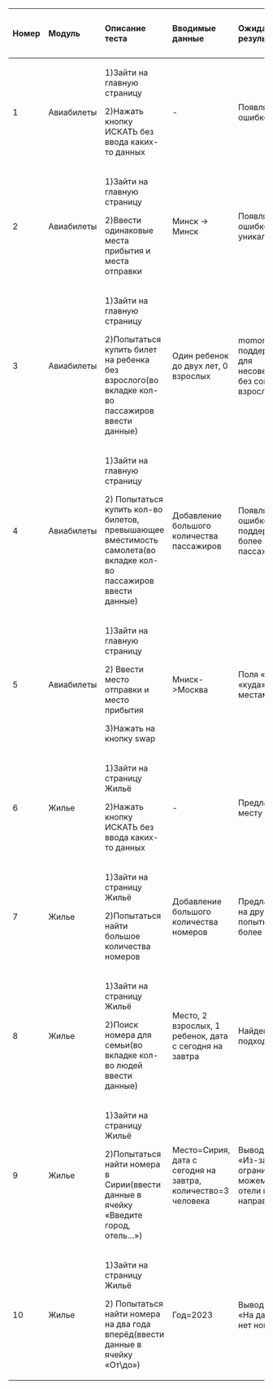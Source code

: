 ﻿|Номер|Модуль|Описание теста|Вводимые данные|Ожидаемый результат|<p>Результат</p><p>(PASS\FAIL)</p>|
| :- | :- | :- | :- | :- | :- |
|1|Авиабилеты|<p>1)Зайти на главную страницу</p><p>2)Нажать кнопку ИСКАТЬ без ввода каких-то данных</p>|-|Появляется окно с ошибкой||
|2|Авиабилеты|<p>1)Зайти на главную страницу</p><p>2)Ввести одинаковые места прибытия и места отправки </p>|Минск -> Минск|Появляется окно с ошибкой( “Введите уникальные данные”)||
|3|Авиабилеты|<p>1)Зайти на главную страницу</p><p>2)Попытаться купить билет на ребенка без взрослого(во вкладке кол-во пассажиров ввести данные)</p>|Один ребенок до двух лет, 0 взрослых|momondo не поддерживает поиск для несовершеннолетних без сопровождения взрослых||
|4|Авиабилеты|<p>1)Зайти на главную страницу</p><p>2) Попытаться купить кол-во билетов, превышающее вместимость самолета(во вкладке кол-во пассажиров ввести данные)</p>|Добавление большого количества пассажиров|Появляется окно с ошибкой (Поиск поддерживает не более 16 пассажиров)||
|5|Авиабилеты|<p>1)Зайти на главную страницу</p><p>2) Ввести место отправки и место прибытия</p><p>3)Нажать на кнопку swap</p>|Мниск->Москва|Поля «откуда» и «куда» поменялись местами||
|6|Жилье|<p>1)Зайти на страницу Жильё</p><p>2)Нажать кнопку ИСКАТЬ без ввода каких-то данных</p>|-|Предлагает жилье по месту нахождения||
|7|Жилье|<p>1)Зайти на страницу Жильё</p><p>2)Попытаться найти большое количества номеров</p>|Добавление большого количества номеров|Предлагает переход на другой сайт при попытке поиска более 8 номеров||
|8|Жилье|<p>1)Зайти на страницу Жильё</p><p>2)Поиск номера для семьи(во вкладке кол-во людей ввести данные)</p>|Место, 2 взрослых, 1 ребенок, дата с сегодня на завтра|Найдены подходящие номера||
|9|Жилье|<p>1)Зайти на страницу Жильё</p><p>2)Попытаться найти номера в Сирии(ввести данные в ячейку «Введите город, отель…»)</p>|Место=Сирия, дата с сегодня на завтра, количество=3 человека|Вывод сообщения «Из-за юридических ограничений мы не можем показывать отели по данному направлению.»||
|10|Жилье|<p>1)Зайти на страницу Жильё</p><p>2) Попытаться найти номера на два года вперёд(ввести данные в ячейку «От\до»)</p>|Год=2023|Вывод сообщения «На данную дату еще нет номеров»||

